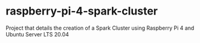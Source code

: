 # raspberry-pi-4-spark-cluster
Project that details the creation of a Spark Cluster using Raspberry Pi 4 and Ubuntu Server LTS 20.04
